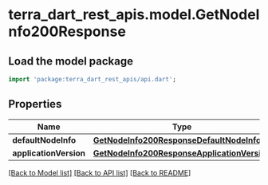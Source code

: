 # terra_dart_rest_apis.model.GetNodeInfo200Response

## Load the model package
```dart
import 'package:terra_dart_rest_apis/api.dart';
```

## Properties
Name | Type | Description | Notes
------------ | ------------- | ------------- | -------------
**defaultNodeInfo** | [**GetNodeInfo200ResponseDefaultNodeInfo**](GetNodeInfo200ResponseDefaultNodeInfo.md) |  | [optional] 
**applicationVersion** | [**GetNodeInfo200ResponseApplicationVersion**](GetNodeInfo200ResponseApplicationVersion.md) |  | [optional] 

[[Back to Model list]](../README.md#documentation-for-models) [[Back to API list]](../README.md#documentation-for-api-endpoints) [[Back to README]](../README.md)


